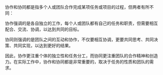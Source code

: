 协作和协同都是指多个人或团队合作完成某项任务或项目的过程，但两者有所不同：

协作强调的是各自独立的工作，每个人或团队都有自己的任务和职责，但需要相互配合、交流、协调，以达到共同的目标。

协同则强调的是团队之间的互动和协作，不仅要相互协调，更要共同思考、共同决策、共同实现，以达到更好的结果。

因此，协作更注重个体的独立性和任务分工，而协同更注重团队的合作精神和创造力。在实际工作中，协作和协同都是非常重要的，取决于任务的性质和团队的需求。
